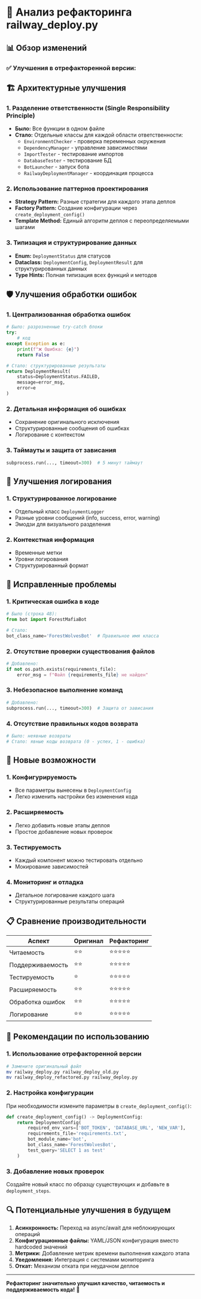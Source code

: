 # 🔧 Анализ рефакторинга railway_deploy.py

## 📊 Обзор изменений

### ✅ Улучшения в отрефакторенной версии:

## 🏗️ Архитектурные улучшения

### 1. **Разделение ответственности (Single Responsibility Principle)**
- **Было:** Все функции в одном файле
- **Стало:** Отдельные классы для каждой области ответственности:
  - `EnvironmentChecker` - проверка переменных окружения
  - `DependencyManager` - управление зависимостями
  - `ImportTester` - тестирование импортов
  - `DatabaseTester` - тестирование БД
  - `BotLauncher` - запуск бота
  - `RailwayDeploymentManager` - координация процесса

### 2. **Использование паттернов проектирования**
- **Strategy Pattern:** Разные стратегии для каждого этапа деплоя
- **Factory Pattern:** Создание конфигурации через `create_deployment_config()`
- **Template Method:** Единый алгоритм деплоя с переопределяемыми шагами

### 3. **Типизация и структурирование данных**
- **Enum:** `DeploymentStatus` для статусов
- **Dataclass:** `DeploymentConfig`, `DeploymentResult` для структурированных данных
- **Type Hints:** Полная типизация всех функций и методов

## 🛡️ Улучшения обработки ошибок

### 1. **Централизованная обработка ошибок**
```python
# Было: разрозненные try-catch блоки
try:
    # код
except Exception as e:
    print(f"❌ Ошибка: {e}")
    return False

# Стало: структурированные результаты
return DeploymentResult(
    status=DeploymentStatus.FAILED,
    message=error_msg,
    error=e
)
```

### 2. **Детальная информация об ошибках**
- Сохранение оригинального исключения
- Структурированные сообщения об ошибках
- Логирование с контекстом

### 3. **Таймауты и защита от зависания**
```python
subprocess.run(..., timeout=300)  # 5 минут таймаут
```

## 📝 Улучшения логирования

### 1. **Структурированное логирование**
- Отдельный класс `DeploymentLogger`
- Разные уровни сообщений (info, success, error, warning)
- Эмодзи для визуального разделения

### 2. **Контекстная информация**
- Временные метки
- Уровни логирования
- Структурированный формат

## 🔧 Исправленные проблемы

### 1. **Критическая ошибка в коде**
```python
# Было (строка 48):
from bot import ForestMafiaBot

# Стало:
bot_class_name='ForestWolvesBot'  # Правильное имя класса
```

### 2. **Отсутствие проверки существования файлов**
```python
# Добавлено:
if not os.path.exists(requirements_file):
    error_msg = f"Файл {requirements_file} не найден"
```

### 3. **Небезопасное выполнение команд**
```python
# Добавлено:
subprocess.run(..., timeout=300)  # Защита от зависания
```

### 4. **Отсутствие правильных кодов возврата**
```python
# Было: неявные возвраты
# Стало: явные коды возврата (0 - успех, 1 - ошибка)
```

## 🚀 Новые возможности

### 1. **Конфигурируемость**
- Все параметры вынесены в `DeploymentConfig`
- Легко изменить настройки без изменения кода

### 2. **Расширяемость**
- Легко добавить новые этапы деплоя
- Простое добавление новых проверок

### 3. **Тестируемость**
- Каждый компонент можно тестировать отдельно
- Мокирование зависимостей

### 4. **Мониторинг и отладка**
- Детальное логирование каждого шага
- Структурированные результаты операций

## 📋 Сравнение производительности

| Аспект | Оригинал | Рефакторинг |
|--------|----------|-------------|
| Читаемость | ⭐⭐ | ⭐⭐⭐⭐⭐ |
| Поддерживаемость | ⭐⭐ | ⭐⭐⭐⭐⭐ |
| Тестируемость | ⭐ | ⭐⭐⭐⭐⭐ |
| Расширяемость | ⭐⭐ | ⭐⭐⭐⭐⭐ |
| Обработка ошибок | ⭐⭐ | ⭐⭐⭐⭐⭐ |
| Логирование | ⭐⭐ | ⭐⭐⭐⭐⭐ |

## 🎯 Рекомендации по использованию

### 1. **Использование отрефакторенной версии**
```bash
# Замените оригинальный файл
mv railway_deploy.py railway_deploy_old.py
mv railway_deploy_refactored.py railway_deploy.py
```

### 2. **Настройка конфигурации**
При необходимости измените параметры в `create_deployment_config()`:
```python
def create_deployment_config() -> DeploymentConfig:
    return DeploymentConfig(
        required_env_vars=['BOT_TOKEN', 'DATABASE_URL', 'NEW_VAR'],
        requirements_file='requirements.txt',
        bot_module_name='bot',
        bot_class_name='ForestWolvesBot',
        test_query='SELECT 1 as test'
    )
```

### 3. **Добавление новых проверок**
Создайте новый класс по образцу существующих и добавьте в `deployment_steps`.

## 🔍 Потенциальные улучшения в будущем

1. **Асинхронность:** Переход на async/await для неблокирующих операций
2. **Конфигурационные файлы:** YAML/JSON конфигурация вместо hardcoded значений
3. **Метрики:** Добавление метрик времени выполнения каждого этапа
4. **Уведомления:** Интеграция с системами мониторинга
5. **Откат:** Механизм отката при неудачном деплое

---

**Рефакторинг значительно улучшил качество, читаемость и поддерживаемость кода!** 🚀
